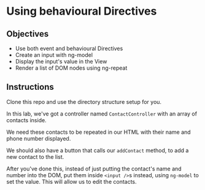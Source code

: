 # Using behavioural Directives

## Objectives

- Use both event and behavioural Directives
- Create an input with ng-model
- Display the input's value in the View
- Render a list of DOM nodes using ng-repeat

## Instructions

Clone this repo and use the directory structure setup for you.

In this lab, we've got a controller named `ContactController` with an array of contacts inside.

We need these contacts to be repeated in our HTML with their name and phone number displayed.

We should also have a button that calls our `addContact` method, to add a new contact to the list.

After you've done this, instead of just putting the contact's name and number into the DOM, put them inside `<input />`s instead, using `ng-model` to set the value. This will allow us to edit the contacts. 